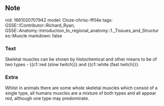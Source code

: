 ## Note
nid: 1661020707942
model: Cloze-chrisc-ff04e
tags: GSSE::!Contributor::Richard_Ryan, GSSE::Anatomy::Introduction_to_regional_anatomy::1._Tissues_and_Structures::Muscle
markdown: false

### Text
<div class="toggle">
  Skeletal muscles can be shown by histochemical and other means to
  be of two types - {{c1::red (slow twitch)}} and {{c1::white (fast
  twitch)}}.
</div>

### Extra
<p id="6ab7d538-3027-4fe6-8e23-bcb1378c71e7" class="">Whilst in
animals there are some whole skeletal muscles which consist of a
single type, all humans muscles are a mixture of both types and all
appear red, although one type may predominate.

